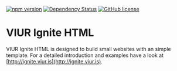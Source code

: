 [![npm version](https://badge.fury.io/js/viur-ignite-html.svg)](https://badge.fury.io/js/viur-ignite-html)
[![Dependency Status](https://david-dm.org/viur-ignite/viur-ignite-html.svg)](https://david-dm.org/viur-ignite/viur-ignite-html)
[![GitHub license](https://img.shields.io/badge/license-GPL-blue.svg)](https://raw.githubusercontent.com/viur-ignite/viur-ignite-html/master/LICENSE)

# VIUR Ignite HTML

VIUR Ignite HTML is designed to build small websites with an simple template.
For a detailed introduction and examples have a look at [http://ignite.viur.is](http://ignite.viur.is).
